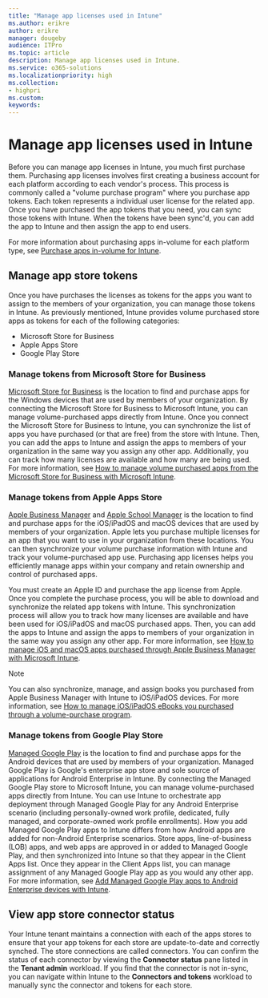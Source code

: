 ```yaml
---
title: "Manage app licenses used in Intune"
ms.author: erikre
author: erikre
manager: dougeby
audience: ITPro
ms.topic: article
description: Manage app licenses used in Intune.
ms.service: o365-solutions
ms.localizationpriority: high
ms.collection:
- highpri
ms.custom:
keywords:
---
```


# Manage app licenses used in Intune

Before you can manage app licenses in Intune, you much first purchase them. Purchasing app licenses involves first creating a business account for each platform according to each vendor's process. This process is commonly called a "volume purchase program" where you purchase app tokens. Each token represents a individual user license for the related app. Once you have purchased the app tokens that you need, you can sync those tokens with Intune. When the tokens have been sync'd, you can add the app to Intune and then assign the app to end users.

For more information about purchasing apps in-volume for each platform type, see [Purchase apps in-volume for Intune](apps-purchase-volume.md).

## Manage app store tokens

Once you have purchases the licenses as tokens for the apps you want to assign to the members of your organization, you can manage those tokens in Intune. As previously mentioned, Intune provides volume purchased store apps as tokens for each of the following categories:
- Microsoft Store for Business
- Apple Apps Store
- Google Play Store

### Manage tokens from Microsoft Store for Business

[Microsoft Store for Business](https://www.microsoft.com/business-store) is the location to find and purchase apps for the Windows devices that are used by members of your organization. By connecting the Microsoft Store for Business to Microsoft Intune, you can manage volume-purchased apps directly from Intune. Once you connect the Microsoft Store for Business to Intune, you can synchronize the list of apps you have purchased (or that are free) from the store with Intune. Then, you can add the apps to Intune and assign the apps to members of your organization in the same way you assign any other app. Additionally, you can track how many licenses are available and how many are being used. For more information, see [How to manage volume purchased apps from the Microsoft Store for Business with Microsoft Intune](/mem/intune/apps/windows-store-for-business).

### Manage tokens from Apple Apps Store

[Apple Business Manager](https://business.apple.com/) and [Apple School Manager](https://school.apple.com/) is the location to find and purchase apps for the iOS/iPadOS and macOS devices that are used by members of your organization. Apple lets you purchase multiple licenses for an app that you want to use in your organization from these locations. You can then synchronize your volume purchase information with Intune and track your volume-purchased app use. Purchasing app licenses helps you efficiently manage apps within your company and retain ownership and control of purchased apps.

You must create an Apple ID and purchase the app license from Apple. Once you complete the purchase process, you will be able to download and synchronize the related app tokens with Intune. This synchronization process will allow you to track how many licenses are available and have been used for iOS/iPadOS and macOS purchased apps. Then, you can add the apps to Intune and assign the apps to members of your organization in the same way you assign any other app. For more information, see [How to manage iOS and macOS apps purchased through Apple Business Manager with Microsoft Intune](/mem/intune/apps/vpp-apps-ios).

> [!NOTE]
> You can also synchronize, manage, and assign books you purchased from Apple Business Manager with Intune to iOS/iPadOS devices. For more information, see [How to manage iOS/iPadOS eBooks you purchased through a volume-purchase program](/mem/intune/apps/vpp-ebooks-ios).

### Manage tokens from Google Play Store

[Managed Google Play](https://play.google.com/work) is the location to find and purchase apps for the Android devices that are used by members of your organization. Managed Google Play is Google's enterprise app store and sole source of applications for Android Enterprise in Intune. By connecting the Managed Google Play store to Microsoft Intune, you can manage volume-purchased apps directly from Intune.  You can use Intune to orchestrate app deployment through Managed Google Play for any Android Enterprise scenario (including personally-owned work profile, dedicated, fully managed, and corporate-owned work profile enrollments). How you add Managed Google Play apps to Intune differs from how Android apps are added for non-Android Enterprise scenarios. Store apps, line-of-business (LOB) apps, and web apps are approved in or added to Managed Google Play, and then synchronized into Intune so that they appear in the Client Apps list. Once they appear in the Client Apps list, you can manage assignment of any Managed Google Play app as you would any other app. For more information, see [Add Managed Google Play apps to Android Enterprise devices with Intune](/mem/intune/apps/apps-add-android-for-work).

## View app store connector status

Your Intune tenant maintains a connection with each of the apps stores to ensure that your app tokens for each store are update-to-date and correctly synched. The store connections are called connectors. You can confirm the status of each connector by viewing the **Connector status** pane listed in the **Tenant admin** workload. If you find that the connector is not in-sync, you can navigate within Intune to the **Connectors and tokens** workload to manually sync the connector and tokens for each store.